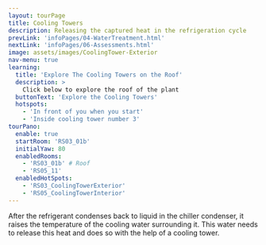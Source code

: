 ```yaml
---
layout: tourPage
title: Cooling Towers
description: Releasing the captured heat in the refrigeration cycle
prevLink: 'infoPages/04-WaterTreatment.html'
nextLink: 'infoPages/06-Assessments.html'
image: assets/images/CoolingTower-Exterior
nav-menu: true
learning:
  title: 'Explore The Cooling Towers on the Roof'
  description: >
    Click below to explore the roof of the plant
  buttonText: 'Explore the Cooling Towers'
  hotspots:
    - 'In front of you when you start'
    - 'Inside cooling tower number 3'
tourPano:
  enable: true
  startRoom: 'RS03_01b'
  initialYaw: 80
  enabledRooms:
    - 'RS03_01b' # Roof
    - 'RS05_11'
  enabledHotSpots:
    - 'RS03_CoolingTowerExterior'
    - 'RS05_CoolingTowerInterior'
---
```

After the refrigerant condenses back to liquid in the chiller condenser, it raises the temperature
of the cooling water surrounding it. This water needs to release this heat and does so with the
help of a cooling tower.
